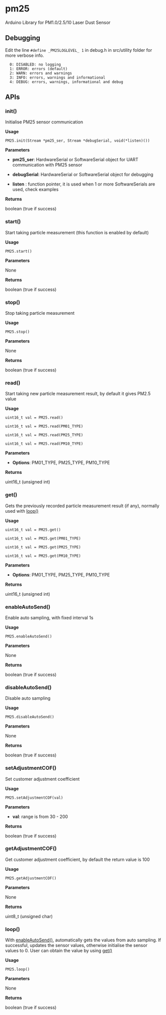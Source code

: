 # pm25
Arduino Library for PM1.0/2.5/10 Laser Dust Sensor

## Debugging
Edit the line `#define _PM25LOGLEVEL_ 1` in debug.h in src/utility folder for more verbose info.
```
  0: DISABLED: no logging
  1: ERROR: errors (default)
  2: WARN: errors and warnings
  3: INFO: errors, warnings and informational
  4: DEBUG: errors, warnings, informational and debug
```

## APIs
### init()

  Initialise PM25 sensor communication
  
  **Usage**
  
  `PM25.init(Stream *pm25_ser, Stream *debugSerial, void(*listen)())`
  
  **Parameters**
    
  * **pm25_ser**: HardwareSerial or SoftwareSerial object for UART communication with PM25 sensor
    
  * **debugSerial**: HardwareSerial or SoftwareSerial object for debugging
    
  * **listen** : function pointer, it is used when 1 or more SoftwareSerials are used, check examples
 
  **Returns**
  
  boolean (true if success)

### start()

  Start taking particle measurement (this function is enabled by default)
  
  **Usage**
  
  `PM25.start()`
  
  **Parameters**
  
  None
  
  **Returns**
  
  boolean (true if success)
  
### stop()

  Stop taking particle measurement
  
  **Usage**
  
  `PM25.stop()`
  
  **Parameters**
  
  None
  
  **Returns**
  
  boolean (true if success)
  
### read()

  Start taking new particle measurement result, by default it gives PM2.5 value
  
  **Usage**
  
  `uint16_t val = PM25.read()`
  
  `uint16_t val = PM25.read(PM01_TYPE)`
  
  `uint16_t val = PM25.read(PM25_TYPE)`
  
  `uint16_t val = PM25.read(PM10_TYPE)`
  
  **Parameters**
  
  * **Options**: PM01_TYPE, PM25_TYPE, PM10_TYPE
  
  **Returns**
  
  uint16_t (unsigned int)
  
### get()
  
  Gets the previously recorded particle measurement result (if any), normally used with [loop()](#loop)
  
  **Usage**
  
  `uint16_t val = PM25.get()`
  
  `uint16_t val = PM25.get(PM01_TYPE)`
  
  `uint16_t val = PM25.get(PM25_TYPE)`
  
  `uint16_t val = PM25.get(PM10_TYPE)`
  
  **Parameters**
  
  * **Options**: PM01_TYPE, PM25_TYPE, PM10_TYPE
  
  **Returns**
  
  uint16_t (unsigned int)
  
### enableAutoSend()
  
  Enable auto sampling, with fixed interval 1s
  
  **Usage**
  
  `PM25.enableAutoSend()`
  
  **Parameters**
  
  None
  
  **Returns**
  
  boolean (true if success)

### disableAutoSend()

  Disable auto sampling
  
  **Usage**
  
  `PM25.disableAutoSend()`
  
  **Parameters**
  
  None
  
  **Returns**
  
  boolean (true if success)
  
### setAdjustmentCOF()

  Set customer adjustment coefficient
  
  **Usage**
  
  `PM25.setAdjustmentCOF(val)`
  
  **Parameters**
  
  * **val**: range is from 30 - 200
  
  **Returns**
  
  boolean (true if success)
  
### getAdjustmentCOF()

  Get customer adjustment coefficient, by default the return value is 100
  
  **Usage**
  
  `PM25.getAdjustmentCOF()`
  
  **Parameters**
  
  None
  
  **Returns**
  
  uint8_t (unsigned char)
  
### loop()

  With [enableAutoSend()](#enableautosend), automatically gets the values from auto sampling. If successful, updates the sensor values, otherwise initialise the sensor values to 0. User can obtain the value by using [get()](#get)
  
  **Usage**
  
  `PM25.loop()`
  
  **Parameters**
  
  None
  
  **Returns**
  
  boolean (true if success)

